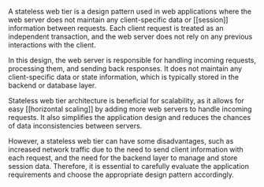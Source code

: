 A stateless web tier is a design pattern used in web applications where the web server does not maintain any client-specific data or [[session]] information between requests. Each client request is treated as an independent transaction, and the web server does not rely on any previous interactions with the client.

In this design, the web server is responsible for handling incoming requests, processing them, and sending back responses. It does not maintain any client-specific data or state information, which is typically stored in the backend or database layer.

Stateless web tier architecture is beneficial for scalability, as it allows for easy [[horizontal scaling]] by adding more web servers to handle incoming requests. It also simplifies the application design and reduces the chances of data inconsistencies between servers.

However, a stateless web tier can have some disadvantages, such as increased network traffic due to the need to send client information with each request, and the need for the backend layer to manage and store session data. Therefore, it is essential to carefully evaluate the application requirements and choose the appropriate design pattern accordingly.